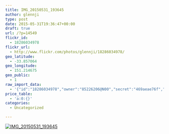 ```yaml
---
title: IMG_20150531_193645
author: glennji
type: post
date: 2015-05-31T19:36:47+00:00
draft: true
url: /?p=14549
flickr_id:
  - 18286034978
flickr_url:
  - http://www.flickr.com/photos/glennji/18286034978/
geo_latitude:
  - -33.857064
geo_longitude:
  - 151.214675
geo_public:
  - 1
raw_import_data:
  - '{"id":"18286034978","owner":"85226206@N00","secret":"469aeae76f","server":"379","farm":1,"title":"IMG_20150531_193645","ispublic":0,"isfriend":0,"isfamily":0,"description":{"_content":""},"dateupload":"1433469422","lastupdate":"1433469428","datetaken":"2015-05-31 19:36:47","datetakengranularity":"0","datetakenunknown":"0","ownername":"glennji","tags":"","machine_tags":"","originalsecret":"a493c163e1","originalformat":"jpg","latitude":"-33.857064","longitude":"151.214675","accuracy":"16","context":0,"place_id":"cRTwufFTWrzzUz3wMQ","woeid":"28676667","geo_is_family":0,"geo_is_friend":0,"geo_is_contact":0,"geo_is_public":0,"media":"photo","media_status":"ready","url_o":"https://farm1.staticflickr.com/379/18286034978_a493c163e1_o.jpg","height_o":"4160","width_o":"3120"}'
price_table:
  - 'a:0:{}'
categories:
  - Uncategorized

---
```

<p class="flickr-image">
  <a href="http://www.flickr.com/photos/glennji/18286034978/" class="flickr-link"><img src="http://i2.wp.com/glennji.com/wp-content/uploads/2015/06/18286034978_a493c163e1_o.jpg?fit=1024%2C1024" width="" height="" alt="IMG_20150531_193645" class="keyring-img" /></a>
</p>
